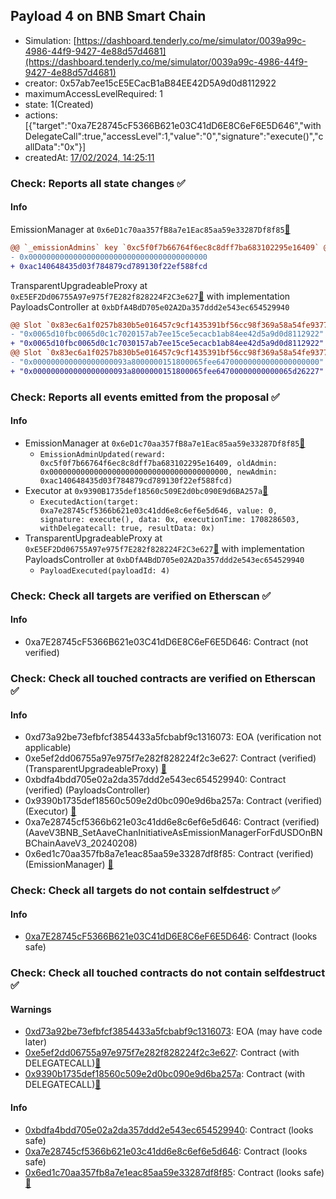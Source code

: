 ## Payload 4 on BNB Smart Chain

- Simulation: [https://dashboard.tenderly.co/me/simulator/0039a99c-4986-44f9-9427-4e88d57d4681](https://dashboard.tenderly.co/me/simulator/0039a99c-4986-44f9-9427-4e88d57d4681)
- creator: 0x57ab7ee15cE5ECacB1aB84EE42D5A9d0d8112922
- maximumAccessLevelRequired: 1
- state: 1(Created)
- actions: [{"target":"0xa7E28745cF5366B621e03C41dD6E8C6eF6E5D646","withDelegateCall":true,"accessLevel":1,"value":"0","signature":"execute()","callData":"0x"}]
- createdAt: [17/02/2024, 14:25:11](https://bscscan.com/tx/0xa6d5a330406fefd3f055747361ce1cda77cd18803de3dec83a7047a5a76c285a)

### Check: Reports all state changes :white_check_mark:

#### Info


EmissionManager at `0x6eD1c70aa357fB8a7e1Eac85aa59e33287Df8f85`[:ghost:](https://github.com/bgd-labs/aave-address-book "AaveV3BNB.EMISSION_MANAGER")
```diff
@@ `_emissionAdmins` key `0xc5f0f7b66764f6ec8c8dff7ba683102295e16409` @@
- 0x0000000000000000000000000000000000000000
+ 0xac140648435d03f784879cd789130f22ef588fcd

```

TransparentUpgradeableProxy at `0xE5EF2Dd06755A97e975f7E282f828224F2C3e627`[:ghost:](https://github.com/bgd-labs/aave-address-book "GovernanceV3BNB.PAYLOADS_CONTROLLER") with implementation PayloadsController at `0xbDfA4BdD705e02A2Da357ddd2e543ec654529940`
```diff
@@ Slot `0x83ec6a1f0257b830b5e016457c9cf1435391bf56cc98f369a58a54fe93772465` @@
- "0x0065d10fbc0065d0c1c7020157ab7ee15ce5ecacb1ab84ee42d5a9d0d8112922"
+ "0x0065d10fbc0065d0c1c7030157ab7ee15ce5ecacb1ab84ee42d5a9d0d8112922"
@@ Slot `0x83ec6a1f0257b830b5e016457c9cf1435391bf56cc98f369a58a54fe93772466` @@
- "0x000000000000000000093a8000000151800065fee64700000000000000000000"
+ "0x000000000000000000093a8000000151800065fee64700000000000065d26227"
```


### Check: Reports all events emitted from the proposal :white_check_mark:

#### Info

- EmissionManager at `0x6eD1c70aa357fB8a7e1Eac85aa59e33287Df8f85`[:ghost:](https://github.com/bgd-labs/aave-address-book "AaveV3BNB.EMISSION_MANAGER")
  - `EmissionAdminUpdated(reward: 0xc5f0f7b66764f6ec8c8dff7ba683102295e16409, oldAdmin: 0x0000000000000000000000000000000000000000, newAdmin: 0xac140648435d03f784879cd789130f22ef588fcd)`
- Executor at `0x9390B1735def18560c509E2d0bc090E9d6BA257a`[:ghost:](https://github.com/bgd-labs/aave-address-book "AaveV3BNB.ACL_ADMIN, GovernanceV3BNB.EXECUTOR_LVL_1")
  - `ExecutedAction(target: 0xa7e28745cf5366b621e03c41dd6e8c6ef6e5d646, value: 0, signature: execute(), data: 0x, executionTime: 1708286503, withDelegatecall: true, resultData: 0x)`
- TransparentUpgradeableProxy at `0xE5EF2Dd06755A97e975f7E282f828224F2C3e627`[:ghost:](https://github.com/bgd-labs/aave-address-book "GovernanceV3BNB.PAYLOADS_CONTROLLER") with implementation PayloadsController at `0xbDfA4BdD705e02A2Da357ddd2e543ec654529940`
  - `PayloadExecuted(payloadId: 4)`

### Check: Check all targets are verified on Etherscan :white_check_mark:

#### Info

- 0xa7E28745cF5366B621e03C41dD6E8C6eF6E5D646: Contract (not verified) 

### Check: Check all touched contracts are verified on Etherscan :white_check_mark:

#### Info

- 0xd73a92be73efbfcf3854433a5fcbabf9c1316073: EOA (verification not applicable)
- 0xe5ef2dd06755a97e975f7e282f828224f2c3e627: Contract (verified) (TransparentUpgradeableProxy) [:ghost:](https://github.com/bgd-labs/aave-address-book "GovernanceV3BNB.PAYLOADS_CONTROLLER")
- 0xbdfa4bdd705e02a2da357ddd2e543ec654529940: Contract (verified) (PayloadsController) 
- 0x9390b1735def18560c509e2d0bc090e9d6ba257a: Contract (verified) (Executor) [:ghost:](https://github.com/bgd-labs/aave-address-book "AaveV3BNB.ACL_ADMIN, GovernanceV3BNB.EXECUTOR_LVL_1")
- 0xa7e28745cf5366b621e03c41dd6e8c6ef6e5d646: Contract (verified) (AaveV3BNB_SetAaveChanInitiativeAsEmissionManagerForFdUSDOnBNBChainAaveV3_20240208) 
- 0x6ed1c70aa357fb8a7e1eac85aa59e33287df8f85: Contract (verified) (EmissionManager) [:ghost:](https://github.com/bgd-labs/aave-address-book "AaveV3BNB.EMISSION_MANAGER")

### Check: Check all targets do not contain selfdestruct :white_check_mark:

#### Info

- [0xa7E28745cF5366B621e03C41dD6E8C6eF6E5D646](https://bscscan.com/address/0xa7E28745cF5366B621e03C41dD6E8C6eF6E5D646): Contract (looks safe)

### Check: Check all touched contracts do not contain selfdestruct :white_check_mark:

#### Warnings

- [0xd73a92be73efbfcf3854433a5fcbabf9c1316073](https://bscscan.com/address/0xd73a92be73efbfcf3854433a5fcbabf9c1316073): EOA (may have code later)
- [0xe5ef2dd06755a97e975f7e282f828224f2c3e627](https://bscscan.com/address/0xe5ef2dd06755a97e975f7e282f828224f2c3e627): Contract (with DELEGATECALL)[:ghost:](https://github.com/bgd-labs/aave-address-book "GovernanceV3BNB.PAYLOADS_CONTROLLER")
- [0x9390b1735def18560c509e2d0bc090e9d6ba257a](https://bscscan.com/address/0x9390b1735def18560c509e2d0bc090e9d6ba257a): Contract (with DELEGATECALL)[:ghost:](https://github.com/bgd-labs/aave-address-book "AaveV3BNB.ACL_ADMIN, GovernanceV3BNB.EXECUTOR_LVL_1")

#### Info

- [0xbdfa4bdd705e02a2da357ddd2e543ec654529940](https://bscscan.com/address/0xbdfa4bdd705e02a2da357ddd2e543ec654529940): Contract (looks safe)
- [0xa7e28745cf5366b621e03c41dd6e8c6ef6e5d646](https://bscscan.com/address/0xa7e28745cf5366b621e03c41dd6e8c6ef6e5d646): Contract (looks safe)
- [0x6ed1c70aa357fb8a7e1eac85aa59e33287df8f85](https://bscscan.com/address/0x6ed1c70aa357fb8a7e1eac85aa59e33287df8f85): Contract (looks safe)[:ghost:](https://github.com/bgd-labs/aave-address-book "AaveV3BNB.EMISSION_MANAGER")

